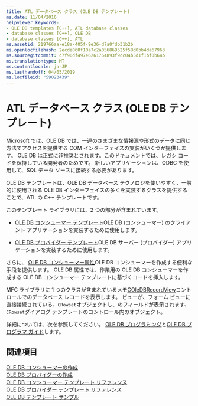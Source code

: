 ```yaml
---
title: ATL データベース クラス (OLE DB テンプレート)
ms.date: 11/04/2016
helpviewer_keywords:
- OLE DB templates [C++], ATL database classes
- database classes [C++], OLE DB
- database classes [C++], ATL
ms.assetid: 219766aa-e18a-405f-9e36-d7a0fdb31b2b
ms.openlocfilehash: 2ecde060f10a7c2a056869525f58d0bb4da67963
ms.sourcegitcommit: c7f90df497e6261764893f9cc04b5d1f1bf0b64b
ms.translationtype: MT
ms.contentlocale: ja-JP
ms.lasthandoff: 04/05/2019
ms.locfileid: "59023439"
---
```

# <a name="atl-database-classes-ole-db-templates"></a>ATL データベース クラス (OLE DB テンプレート)

Microsoft では、OLE DB では、一連のさまざまな情報源や形式のデータに同じ方法でアクセスを提供する COM インターフェイスの実装がいくつか提供します。  OLE DB は正式に非推奨とされます。このドキュメントでは、レガシ コードを保持している開発者のためです。 新しいアプリケーションは、ODBC を使用して、SQL データ ソースに接続する必要があります。

OLE DB テンプレートは、OLE DB データベース テクノロジを使いやすく、一般的に使用される OLE DB インターフェイスの多くを実装するクラスを提供することで、ATL の C++ テンプレートです。

このテンプレート ライブラリには、2 つの部分が含まれています。

- [OLE DB コンシューマー テンプレート](../data/oledb/ole-db-consumer-templates-cpp.md)OLE DB (コンシューマー) のクライアント アプリケーションを実装するために使用します。

- [OLE DB プロバイダー テンプレート](../data/oledb/ole-db-provider-templates-cpp.md)OLE DB サーバー (プロバイダー) アプリケーションを実装するために使用します。

さらに、 [OLE DB コンシューマー属性](../windows/ole-db-consumer-attributes.md)OLE DB コンシューマーを作成する便利な手段を提供します。 OLE DB 属性では、作業用の OLE DB コンシューマーを作成する OLE DB コンシューマー テンプレートに基づくコードを挿入します。

MFC ライブラリに 1 つのクラスが含まれているメモ[COleDBRecordView](../mfc/reference/coledbrecordview-class.md)コントロールでのデータベース レコードを表示します。 ビューが、フォーム ビューに直接接続されている、`CRowset`オブジェクトし、のフィールドが表示されます、`CRowset`ダイアログ テンプレートのコントロール内のオブジェクト。

詳細については、次を参照してください。 [OLE DB プログラミング](../data/oledb/ole-db-programming.md)と[OLE DB プログラマ ガイド](/sql/connect/oledb/ole-db/oledb-driver-for-sql-server-programming)します。

## <a name="see-also"></a>関連項目

[OLE DB コンシューマーの作成](../data/oledb/creating-an-ole-db-consumer.md)<br/>
[OLE DB プロバイダーの作成](../data/oledb/creating-an-ole-db-provider.md)<br/>
[OLE DB コンシューマー テンプレート リファレンス](../data/oledb/ole-db-consumer-templates-reference.md)<br/>
[OLE DB プロバイダー テンプレート リファレンス](../data/oledb/ole-db-provider-templates-reference.md)<br/>
[OLE DB テンプレート サンプル](https://github.com/Microsoft/VCSamples)